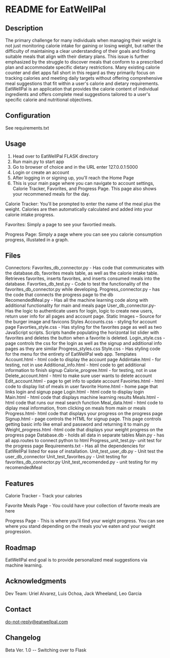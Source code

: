 # README for EatWellPal

## Description
The primary challenge for many individuals when managing their weight is not just monitoring calorie intake for gaining or losing weight, but rather the difficulty of maintaining a clear understanding of their goals and finding suitable meals that align with their dietary plans. This issue is further emphasized by the struggle to discover meals that conform to a prescribed plan and accommodate specific dietary restrictions. Many existing calorie counter and diet apps fall short in this regard as they primarily focus on tracking calories and meeting daily targets without offering comprehensive meal suggestions that fit within a user's calorie and dietary requirements. EatWellPal is an application that provides the calorie content of individual ingredients and offers complete meal suggestions tailored to a user's specific calorie and nutritional objectives.

## Configuration
See requirements.txt

## Usage
1) Head over to EatWellPal FLASK directory
2) Run main.py to start app
3) Go to browser of choice and in the URL enter 127.0.0.1:5000
4) Login or create an account
5) After logging in or signing up, you'll reach the Home Page
6) This is your main page where you can navigate to account settings, Calorie Tracker, Favorites, and Progress Page. This page also shows your recommened meals for the day.

Calorie Tracker: You'll be prompted to enter the name of the meal plus the weight. Calories are then automatically calculated and added into your calorie intake progress.

Favorites: Simply a page to see your favortied meals.

Progress Page: Simply a page where you can see you calorie consumption progress, illustated in a graph.

## Files
Connectors:
	Favorites_db_connector.py - Has code that communicates with the database.db, favorites meals table, as well as the calorie intake table. Retrieves favorites, inserts favorites, and inserts consumed meals into the database.
	Favorties_db_test.py - Code to test the functionality of the favorites_db_connector.py while developing.
	Progress_connector.py - has the code that connects the progress page to the db  
	RecomendedMeal.py - Has all the machine learning code along with additional functionality for main and meals page 
	User_db_connector.py- Has the logic to authenticate users for login, logic to create new users, return user info for all pages and account page. 
Static 
	Images – Source for the burger image and favicons 
Styles 
	Accounts.css - styling for account page 
	Favorties_style.css - Has styling for the favorites page as well as two JavaScript scripts. Scripts handle populating the horizontal list slider with favorites and deletes the button when a favorite is deleted. 
	Login_style.css - page controls the css for the login as well as the signup and additional info pages as they are similar 
	Progress_styles.css 
	Style.css - Has styling code for the menu for the entirety of EatWellPal web app. 
Templates 
	Account.html - html code to display the account page 
	Addintake.html - for testing, not in use 
	Additional_info.html - html code to get additional information to finish signup 
	Calorie_progree.html - for testing, not in use 
	Delete_account.html - html to make sure user wants to delete account 
	Edit_account.html - page to get info to update account 
	Favoirtes.html - html code to display list of meals in user favorite 
	Home.html - home page that links login and signup page 
	Login.html - html code to display login  
	Main.html - html code that displays machine learning results 
	Meals.html - html code that runs our meal search function 
	Meal_data.html - html code to diplay meal information, from clicking on meals from main or meals 
	Progress.html- html code that displays your progress on the progress page 
	Signup.html - page controls the HTML for signup  page.  This page controls getting basic info like email and password and returning it to main.py 
	Weight_progress.html -html code that displays your weight progress on the progress page 
Database.db - holds all data in separate tables 
Main.py - has all app.routes to connect python to html 
Progress_unit_test.py- unit test for the progress page 
Requirements.txt - Has all the dependencies for EatWellPal listed for ease of installation. 
Unit_test_user_db.py - Unit test the user_db_connector 
Unit_test_favorites.py - Unit testing for favorites_db_connector.py 
Unit_test_recomended.py - unit testing for my recomendedMeal

## Features
Calorie Tracker - Track your calories

Favorite Meals Page - You could have your collection of favorte meals are here

Progress Page - This is where you'll find your weight progress. You can see where you stand depending on the meals you’ve eaten and your weight progression.

## Roadmap
EatWellPal end goal is to provide personalized meal suggestions via machine learning. 

## Acknowledgments
Dev Team: Uriel Alvarez, Luis Ochoa, Jack Wheeland, Leo Garcia

## Contact
do-not-reply@eatwellpal.com

## Changelog
Beta Ver. 1.0 -- Switching over to Flask
